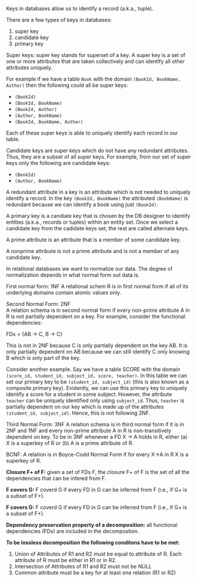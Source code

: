 Keys in databases allow us to identify a record (a.k.a., tuple).

There are a few types of keys in databases:
1. super key
2. candidate key
3. primary key

Super keys: super key stands for superset of a key. A super key is a set of one or more attributes that are taken collectively and can identify all other attributes uniquely.

For example if we have a table `Book` with the domain `(BookId, BookName, Author)` then the following could all be super keys:
- `(BookId)`
- `(BookId, BookName)`
- `(BookId, Author)`
- `(Author, BookName)`
- `(BookId, BookName, Author)`

Each of these super keys is able to uniquely identify each record in our table.

Candidate keys are super keys which do not have any redundant attributes. Thus, they are a subset of all super keys. For example, from our set of super keys only the following are candidate keys:
- `(BookId)`
- `(Author, BookName)`

A redundant attribute in a key is an attribute which is not needed to uniquely identify a record. In the key `(BookId, BookName)` the attributed `(BookName)` is redundant because we can identify a book using just `(BookId)`.

A primary key is a candiate key that is chosen by the DB designer to identify entities (a.k.a., records or tuples) within an entity set. Once we select a candidate key from the cadidate keys set, the rest are called alternate keys.

A prime attribute is an attribute that is a member of some candidate key.

A nonprime attribute is not a prime attribute and is not a member of any candidate key.

In relational databases we want to normalize our data. The degree of normalization depends in what normal form out data is.

First normal form: 1NF
A relational schem R is in first normal form if all of its underlying domains contain atomic values only.

Second Normal Form: 2NF         
A relation schema is in second normal form if every non-prime attribute A in R is not partially dependent on a key. For example, consider the functional dependencies:

FDs = {AB -> C, B -> C}

This is not in 2NF because C is only partially dependent on the key AB. It is only partially dependent on AB because we can still identify C only knowing B which is only part of the key.

Consider another example. Say we have a table SCORE with the domain `(score_id, student_id, subject_id, score, teacher)`. In this table we can set our primary key to be `(student_id, subject_id)` (this is also known as a composite primary key). Evidently, we can use this primary key to uniquely identify a score for a student in some subject. However, the attribute `teacher` can be uniquely identified only using `subject_id`. Thus, `teacher` is partially dependent on our key which is made up of the attributes `(student_id, subject_id)`. Hence, this is not following 2NF.

Third Normal Form: 3NF
A relation schema is in third normal form if it is in 2NF and 1NF and every non-prime attribute A in R is non-transitively dependent on key. To be in 3NF whenever a FD X -> A holds in R, either (a) X is a superkey of R or (b) A is a prime attribute of R.

BCNF:
A relation is in Boyce-Codd Normal Form if for every X->A in R X is a superkey of R.

__Closure F+ of F:__ given a set of FDs F, the closure F+ of F is the set of all the dependencies that can be infered from F.

__F covers G:__ F coverd G if every FD in G can be inferred from F (i.e., if G+ is a subset of F+).

__F covers G:__ F coverd G if every FD in G can be inferred from F (i.e., if G+ is a subset of F+).

__Dependency preservation property of a decomposition:__ all functional dependencies (FDs) are included in the decompostion.

__To be lossless decomposition the following conditons have to be met:__
1. Union of Attributes of R1 and R2 must be equal to attribute of R. Each attribute of R must be either in R1 or in R2.
2. Intersection of Attributes of R1 and R2 must not be NULL
3. Common attribute must be a key for at least one relation (R1 or R2)
